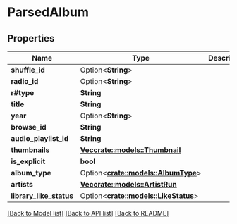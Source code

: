 # ParsedAlbum

## Properties

Name | Type | Description | Notes
------------ | ------------- | ------------- | -------------
**shuffle_id** | Option<**String**> |  | 
**radio_id** | Option<**String**> |  | 
**r#type** | **String** |  | 
**title** | **String** |  | 
**year** | Option<**String**> |  | 
**browse_id** | **String** |  | 
**audio_playlist_id** | **String** |  | 
**thumbnails** | [**Vec<crate::models::Thumbnail>**](Thumbnail.md) |  | 
**is_explicit** | **bool** |  | 
**album_type** | Option<[**crate::models::AlbumType**](AlbumType.md)> |  | 
**artists** | [**Vec<crate::models::ArtistRun>**](ArtistRun.md) |  | 
**library_like_status** | Option<[**crate::models::LikeStatus**](LikeStatus.md)> |  | 

[[Back to Model list]](../README.md#documentation-for-models) [[Back to API list]](../README.md#documentation-for-api-endpoints) [[Back to README]](../README.md)


